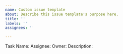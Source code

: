 ```yaml
---
name: Custom issue template
about: Describe this issue template's purpose here.
title: ''
labels: ''
assignees: ''

---
```


Task Name:
 Assignee:
Owner:
Description:
